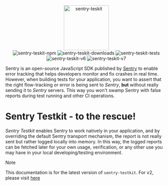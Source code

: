 <div style="text-align: center;">
    <img alt="sentry-teskit" src="./logo/Sentry_github.svg" style="height: 140px;">
</div>
<div style="text-align: center;">
    <img alt="sentry-teskit-npm" src="https://img.shields.io/npm/v/sentry-testkit.svg">
    <img alt="sentry-teskit-downloads" src="https://img.shields.io/npm/dm/sentry-testkit.svg">
    <img alt="sentry-teskit-tests" src="https://github.com/zivl/sentry-testkit/workflows/Test/badge.svg">
    <img alt="sentry-teskit-v6" src="https://img.shields.io/badge/Compatible%20with%20Sentry-v6-blue">
    <img alt="sentry-teskit-v7" src="https://img.shields.io/badge/Compatible%20with%20Sentry-v7-blue">
</div>



Sentry is an open-source JavaScript SDK published by [Sentry](https://sentry.io/welcome/) to enable error tracking that helps developers monitor and fix crashes in real time.<br>
However, when building tests for your application, you want to assert that the right flow-tracking or error is being sent to *Sentry*, **but** without really sending it to *Sentry* servers. This way you won't swamp Sentry with false reports during test running and other CI operations.

# Sentry Testkit - to the rescue!
*Sentry Testkit* enables Sentry to work natively in your application, and by overriding the default Sentry transport mechanism, the report is not really sent but rather logged locally into memory. In this way, the logged reports can be fetched later for your own usage, verification, or any other use you may have in your local developing/testing environment.

> [!NOTE]
> This documentation is for the latest version of `sentry-testkit`. For v2, please visit [here](https://github.com/zivl/sentry-testkit/tree/v2.x/docs/api)
